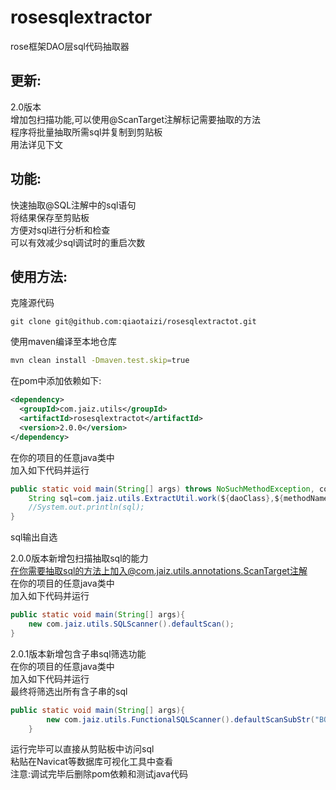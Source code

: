 # rosesqlextractor
rose框架DAO层sql代码抽取器
## 更新:
2.0版本  
增加包扫描功能,可以使用@ScanTarget注解标记需要抽取的方法  
程序将批量抽取所需sql并复制到剪贴板  
用法详见下文
## 功能:
快速抽取@SQL注解中的sql语句  
将结果保存至剪贴板  
方便对sql进行分析和检查  
可以有效减少sql调试时的重启次数
## 使用方法:
克隆源代码
```
git clone git@github.com:qiaotaizi/rosesqlextractot.git
```
使用maven编译至本地仓库
```bash
mvn clean install -Dmaven.test.skip=true
```
在pom中添加依赖如下:  
```xml
<dependency>
  <groupId>com.jaiz.utils</groupId>
  <artifactId>rosesqlextractot</artifactId>
  <version>2.0.0</version>
</dependency>
```
在你的项目的任意java类中  
加入如下代码并运行  
```java
public static void main(String[] args) throws NoSuchMethodException, com.jaiz.utils.exceptions.SQLNotFoundException {
    String sql=com.jaiz.utils.ExtractUtil.work(${daoClass},${methodName});
    //System.out.println(sql);
}
```
sql输出自选  


2.0.0版本新增包扫描抽取sql的能力  
在你需要抽取sql的方法上加入@com.jaiz.utils.annotations.ScanTarget注解  
在你的项目的任意java类中  
加入如下代码并运行

```java
public static void main(String[] args){
    new com.jaiz.utils.SQLScanner().defaultScan();
}
```

2.0.1版本新增包含子串sql筛选功能  
在你的项目的任意java类中  
加入如下代码并运行  
最终将筛选出所有含子串的sql

```java
public static void main(String[] args){
        new com.jaiz.utils.FunctionalSQLScanner().defaultScanSubStr("BOSS_HELP_CHECK");
    }
```

运行完毕可以直接从剪贴板中访问sql  
粘贴在Navicat等数据库可视化工具中查看  
注意:调试完毕后删除pom依赖和测试java代码
